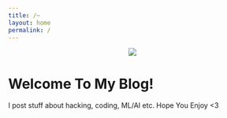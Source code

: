 ```yaml
---
title: /~
layout: home
permalink: /
---
```

<p align="center">
  <img src="https://avatars.githubusercontent.com/u/74054557?v=4&size=256" />
</p>

# Welcome To My Blog!

I post stuff about hacking, coding, ML/AI etc. Hope You Enjoy <3
